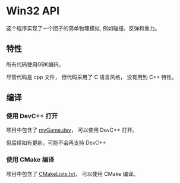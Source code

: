# Win32 API

这个程序实现了一个团子的简单物理模拟,
例如碰撞、反弹和重力。

## 特性

所有代码使用GBK编码。

尽管代码是 cpp 文件，
但代码采用了 C 语言风格，
没有用到 C++ 特性。

## 编译

### 使用 DevC++ 打开
项目中包含了 [myGame.dev](myGame.dev)，
可以使用 DevC++ 打开。

但后续如有更新，可能不会再支持 DevC++

### 使用 CMake 编译
项目中包含了 [CMakeLists.txt](CMakeLists.txt)，
可以使用 CMake 编译。